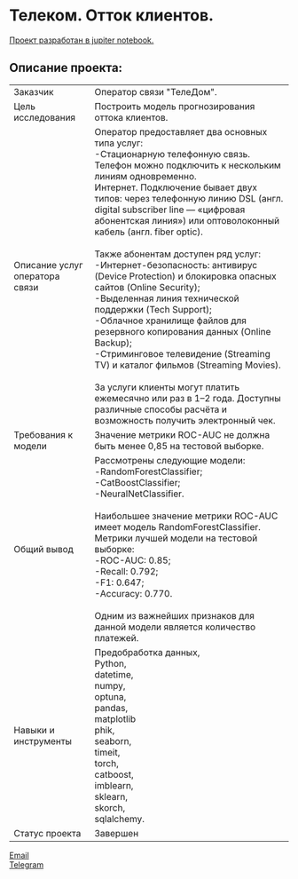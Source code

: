 # Телеком. Отток клиентов.

[Проект разработан в jupiter notebook.](https://github.com/data-analyst-mr/data_science_projects/blob/main/telekom/telekom.ipynb)<br/>

## Описание проекта:
|   |  |
|---------------|-------------------|
|Заказчик| Оператор связи "ТелеДом".|
|Цель исследования| Построить модель прогнозирования оттока клиентов.|
|Описание услуг оператора связи| Оператор предоставляет два основных типа услуг:<br/>-Стационарную телефонную связь. Телефон можно подключить к нескольким линиям одновременно.<br/>Интернет. Подключение бывает двух типов: через телефонную линию DSL (англ. digital subscriber line — «цифровая абонентская линия») или оптоволоконный кабель (англ. fiber optic).<br/><br/>Также абонентам доступен ряд услуг:<br/>-Интернет-безопасность: антивирус (Device Protection) и блокировка опасных сайтов (Online Security);<br/>-Выделенная линия технической поддержки (Tech Support);<br/>-Облачное хранилище файлов для резервного копирования данных (Online Backup);<br/>-Стриминговое телевидение (Streaming TV) и каталог фильмов (Streaming Movies).<br/><br/>За услуги клиенты могут платить ежемесячно или раз в 1–2 года. Доступны различные способы расчёта и возможность получить электронный чек.|
|Требования к модели| Значение метрики ROC-AUC не должна быть менее 0,85 на тестовой выборке.|
|Общий вывод|Рассмотрены следующие модели:<br/>-RandomForestClassifier;<br/>-CatBoostClassifier;<br/>-NeuralNetClassifier.<br/><br/>Наибольшее значение метрики ROC-AUC имеет модель RandomForestClassifier.<br/>Метрики лучшей модели на тестовой выборке:<br/>-ROC-AUC: 0.85;<br/>-Recall: 0.792;<br/>-F1: 0.647;<br/>-Accuracy: 0.770.<br/><br/>Одним из важнейших признаков для данной модели является количество платежей.|
|Навыки и инструменты|Предобработка данных,<br/>Python,<br/>datetime,<br/>numpy,<br/>optuna,<br/>pandas,<br/>matplotlib<br/>phik,<br/>seaborn,<br/>timeit,<br/>torch,<br/>catboost,<br/>imblearn,<br/>sklearn,<br/>skorch,<br/>sqlalchemy.|
|Статус проекта| Завершен|


[Email](mailto:mikhail-shestakov-2022@bk.ru)<br/>
[Telegram](https://t.me/mshestakov1)
